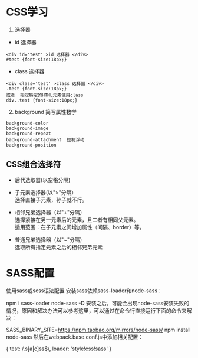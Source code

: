 # CSS学习
1. 选择器
+ id 选择器
```
<div id='test' >id 选择器 </div>
#test {font-size:18px;}
```
+ class 选择器
```
<div class='test' >class 选择器 </div>
.test {font-size:18px;}
或者  指定特定的HTML元素使用class
div..test {font-size:18px;}
```
2. background 简写属性数学
```
background-color  
background-image
background-repeat
background-attachment  控制浮动
background-position
```

## CSS组合选择符
- 后代选取器(以空格分隔)  
  
- 子元素选择器(以">"分隔）  
  选择直接子元素，孙子就不行。
- 相邻兄弟选择器（以"+"分隔）  
  选择紧接在另一元素后的元素，且二者有相同父元素。  
  适用范围：在子元素之间增加属性（间隔、border）等。
- 普通兄弟选择器（以"~"分隔）  
  选取所有指定元素之后的相邻兄弟元素

# SASS配置
使用sass或scss语法配置
安装sass依赖sass-loader和node-sass：

npm i sass-loader node-sass -D
安装之后，可能会出现node-sass安装失败的情况，原因和解决办法可以参考这里，可以通过在命令行直接运行下面的命令来解决：

SASS_BINARY_SITE=https://npm.taobao.org/mirrors/node-sass/ npm install node-sass
然后在webpack.base.conf.js中添加相关配置：

{
    test: /\.s[a|c]ss$/,
    loader: 'style!css!sass'
}